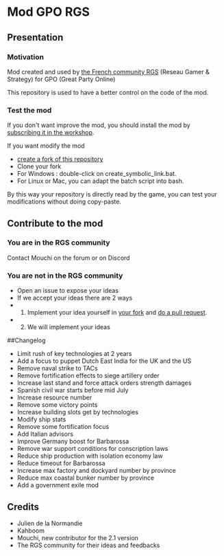 # Mod GPO RGS


## Presentation

### Motivation
Mod created and used by [the French community RGS](http://forum.reseau-js.com/forum/501-hearts-of-iron-4-organisation-de-parties-multijoueurs-gpo/) (Reseau Gamer & Strategy) for GPO (Great Party Online)

This repository is used to have a better control on the code of the mod.

### Test the mod

If you don't want improve the mod, you should install the mod by [subscribing it in the workshop](https://steamcommunity.com/sharedfiles/filedetails/?id=1561792181).

If you want modify the mod
- [create a fork of this repository](https://help.github.com/articles/fork-a-repo/)
- Clone your fork
- For Windows : double-click on create_symbolic_link.bat.
- For Linux or Mac, you can adapt the batch script into bash.

By this way your repository is directly read by the game, you can test your modifications without doing copy-paste.

## Contribute to the mod

### You are in the RGS community

Contact Mouchi on the forum or on Discord

### You are not in the RGS community

- Open an issue to expose your ideas
- If we accept your ideas there are 2 ways
- 1) Implement your idea yourself in [your fork](https://help.github.com/articles/fork-a-repo/) and [do a pull request](https://help.github.com/articles/creating-a-pull-request-from-a-fork/).
- 2) We will implement your ideas


##Changelog

- Limit rush of key technologies at 2 years
- Add a focus to puppet Dutch East India for the UK and the US
- Remove naval strike to TACs
- Remove fortification effects to siege artillery order
- Increase last stand and force attack orders strength damages
- Spanish civil war starts before mid July
- Increase resource number
- Remove some victory points
- Increase building slots get by technologies
- Modify ship stats
- Remove some fortification focus
- Add Italian advisors
- Improve Germany boost for Barbarossa
- Remove war support conditions for conscription laws
- Reduce ship production with isolation economy law
- Reduce timeout for Barbarossa
- Increase max factory and dockyard number by province
- Reduce max coastal bunker number by province
- Add a government exile mod

## Credits

- Julien de la Normandie
- Kahboom
- Mouchi, new contributor for the 2.1 version
- The RGS community for their ideas and feedbacks
